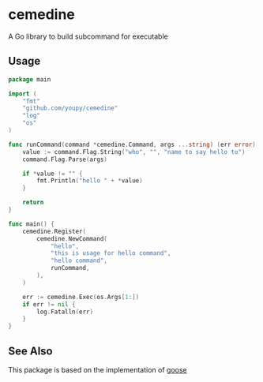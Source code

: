 # cemedine

A Go library to build subcommand for executable

## Usage

```go
package main

import (
    "fmt"
    "github.com/youpy/cemedine"
    "log"
    "os"
)

func runCommand(command *cemedine.Command, args ...string) (err error) {
    value := command.Flag.String("who", "", "name to say hello to")
    command.Flag.Parse(args)

	if *value != "" {
		fmt.Println("hello " + *value)
	}

	return
}

func main() {
    cemedine.Register(
        cemedine.NewCommand(
            "hello",
            "this is usage for hello command",
            "hello command",
            runCommand,
        ),
    )

	err := cemedine.Exec(os.Args[1:])
	if err != nil {
		log.Fatalln(err)
	}
}
```

## See Also

This package is based on the implementation of [goose](https://bitbucket.org/liamstask/goose/src/a9882a2ed799e698d21706769cd8db004ed68f79/cmd/goose/?at=master)

